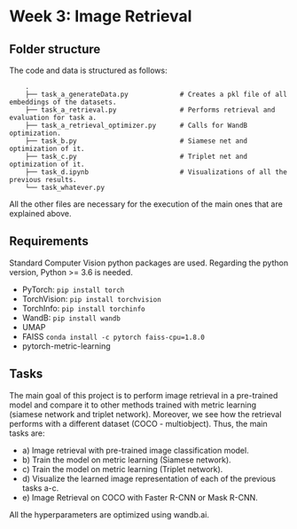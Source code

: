 # Week 3: Image Retrieval

## Folder structure 
The code and data is structured as follows:

        .
        ├── task_a_generateData.py             # Creates a pkl file of all embeddings of the datasets.
        ├── task_a_retrieval.py                # Performs retrieval and evaluation for task a.
        ├── task_a_retrieval_optimizer.py      # Calls for WandB optimization.
        ├── task_b.py                          # Siamese net and optimization of it.
        ├── task_c.py                          # Triplet net and optimization of it.
        ├── task_d.ipynb                       # Visualizations of all the previous results.
        └── task_whatever.py

All the other files are necessary for the execution of the main ones that are explained above.

## Requirements
Standard Computer Vision python packages are used. Regarding the python version, Python >= 3.6 is needed.

- PyTorch:
  ```pip install torch```
- TorchVision:
  ```pip install torchvision```
- TorchInfo:
  ```pip install torchinfo```
- WandB:
  ```pip install wandb```
- UMAP
- FAISS
```conda install -c pytorch faiss-cpu=1.8.0```
- pytorch-metric-learning


## Tasks
The main goal of this project is to perform image retrieval in a pre-trained model and compare it to other methods trained with metric learning (siamese network and triplet network). Moreover, we see how the retrieval performs with a different dataset (COCO - multiobject). Thus, the main tasks are:

- a) Image retrieval with pre-trained image classification model.
- b) Train the model on metric learning (Siamese network).
- c) Train the model on metric learning (Triplet network).
- d) Visualize the learned image representation of each of the previous tasks a-c.
- e) Image Retrieval on COCO with Faster R-CNN or Mask R-CNN.


All the hyperparameters are optimized using wandb.ai.
